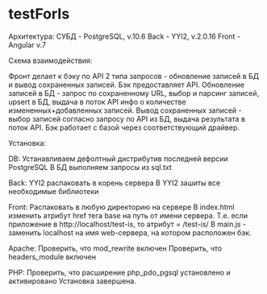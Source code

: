 # testForIs

Архитектура: СУБД - PostgreSQL, v.10.6 Back - YYI2, v.2.0.16 Front - Angular v.7

Схема взаимодействия:

Фронт делает к бэку по API 2 типа запросов - обновление записей в БД и вывод сохраненных записей.
Бэк предоставляет API.
Обновление записей в БД - запрос по сохраненному URL, выбор и парсинг записей, upsert в БД, выдача в поток API инфо о количестве измененных+добавленных записей.
Вывод сохраненных записей - выбор записей согласно запросу по API из БД, выдача результата в поток API.
Бэк работает с базой через соответствующий драйвер.

Установка: 

DB:
Устанавливаем дефолтный дистрибутив последней версии PostgreSQL
В БД выполняем запросы из sql.txt

Back:
YYI2 распаковать в корень сервера
В YYI2 зашиты все необходимые библиотеки

Front:
Распаковать в любую директорию на сервере
В index.html изменить атрибут href тега base на путь от имени сервера. Т.е. если приложение в http://localhost/test-is, то атрибут = /test-is/
В main.js - заменить localhost на имя web-сервера, на котором расположен бэк.

Apache:
Проверить, что mod_rewrite включен
Проверить, что headers_module включен

PHP:
Проверить, что расширение php_pdo_pgsql установлено и активировано
Установка завершена.
